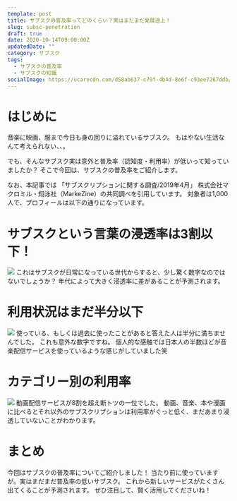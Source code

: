 ```yaml
---
template: post
title: サブスクの普及率ってどのくらい？実はまだまだ発展途上！
slug: subsc-penetration
draft: true
date: 2020-10-14T09:00:00Z
updatedDate: ""
category: サブスク
tags:
  - サブスクの普及率
  - サブスクの知識
socialImage: https://ucarecdn.com/d58ab637-c79f-4b4d-8e6f-c93ee7267ddb/Canvanull1.png
---
```


# はじめに
音楽に映画、服まで今日も身の回りに溢れているサブスク。
もはやない生活なんて考えられない、、。

でも、そんなサブスク実は意外と普及率（認知度・利用率）が低いって知っていましたか？
そこで今回は、サブスクの普及率をご紹介します。

なお、本記事では
「サブスクリプションに関する調査/2019年4月」
株式会社マクロミル・翔泳社（MarkeZine）の共同調べを引用しています。
対象者は1,000人で、プロフィールは以下の通りになっています。

# サブスクという言葉の浸透率は3割以下！
![](https://ucarecdn.com/92716f76-ac2a-471b-9ee5-111c899bc528/2.jpg)
これはサブスクが日常になっている世代からすると、少し驚く数字なのではないでしょうか？
年代によって大きく浸透率に差があることが予測されます。

# 利用状況はまだ半分以下
![](https://ucarecdn.com/f8309262-2793-49e9-ab24-6b733710a780/1.jpg)
使っている、もしくは過去に使ったことがあると答えた人は半分に満ちませんでした。
これも意外な数字ですね。
個人的な感触では日本人の半数ほどが音楽配信サービスを使っているような感じがしていました笑

# カテゴリー別の利用率
![](https://ucarecdn.com/73ee811f-5878-4838-b89a-b9ea1eb9b833/3.jpg)
動画配信サービスが8割を超え断トツの一位でした。
動画、音楽、本や漫画に比べるとそれ以外のサブスクリプションは利用率がぐっと低く、まだあまり浸透していないことがわかります。


# まとめ
今回はサブスクの普及率についてご紹介しました！
当たり前に使っていますが。実はまだまだ普及率の低いサブスク。
これから新しいサービスがたくさん出てくることが予測されます。
ぜひ注目して、賢く活用してくださいね！
